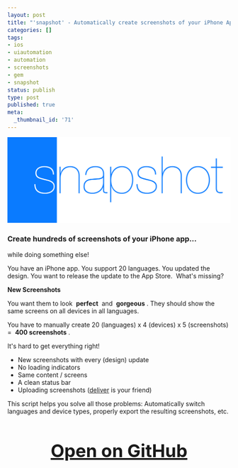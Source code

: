 ```yaml
---
layout: post
title: "'snapshot' - Automatically create screenshots of your iPhone App"
categories: []
tags:
- ios
- uiautomation
- automation
- screenshots
- gem
- snapshot
status: publish
type: post
published: true
meta:
  _thumbnail_id: '71'
---
```


[![](/squarespace_images/static_545299aae4b0e9514fe30c95_54529a29e4b025a90f45cc50_5461107ce4b00e059c1eb9b2_1415647357210__img.png_)](https://github.com/KrauseFx/snapshot)
  


### Create hundreds of screenshots of your iPhone app... 
while doing something else!


You have an iPhone app. You support 20 languages. You updated the design. You want to release the update to the App Store. 
What's missing?

**New Screenshots**

You want them to look 
**perfect**
 and 
**gorgeous**
. They should show the same screens on all devices in all languages.

You have to manually create 20 (languages) x 4 (devices) x 5 (screenshots) = 
**400 screenshots**
.

It's hard to get everything right!

* New screenshots with every (design) update
* No loading indicators
* Same content / screens
* A clean status bar
* Uploading screenshots ([deliver](https://github.com/KrauseFx/deliver) is your friend)

This script helps you solve all those problems: Automatically switch languages and device types, properly export the resulting screenshots, etc.

<h3 style="text-align: center; font-size: 40px;">
  <a href="https://github.com/KrauseFx/snapshot" target="_blank" style="text-decoration: underline;">
    Open on GitHub
  </a>
</h3>

